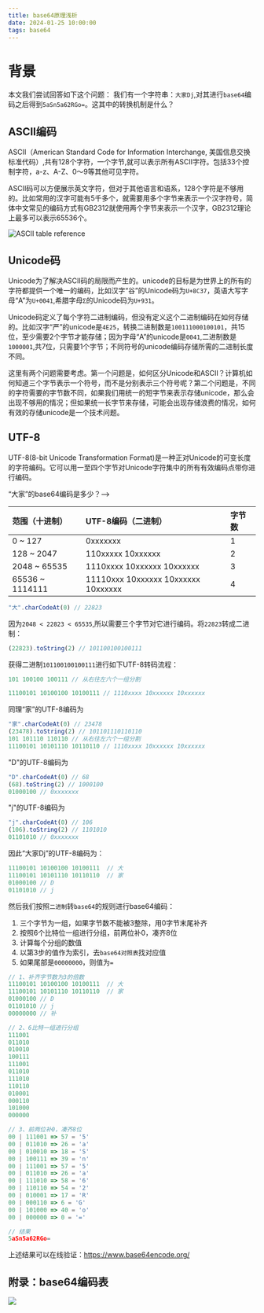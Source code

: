 ```yaml
---
title: base64原理浅析
date: 2024-01-25 10:00:00
tags: base64
---
```


# 背景

本文我们尝试回答如下这个问题：
我们有一个字符串：`大家Dj`,对其进行`base64`编码之后得到`5aSn5a62RGo=`。这其中的转换机制是什么？

## ASCII编码

ASCII（American Standard Code for Information Interchange, 美国信息交换标准代码）,共有128个字符，一个字节,就可以表示所有ASCII字符。包括33个控制字符，a-z、A-Z、0～9等其他可见字符。

ASCII码可以方便展示英文字符，但对于其他语言和语系，128个字符是不够用的。比如常用的汉字可能有5千多个，就需要用多个字节来表示一个汉字符号，简体中文常见的编码方式有GB2312就使用两个字节来表示一个汉字，GB2312理论上最多可以表示65536个。

![ASCII table reference](https://dsweiblog.oss-cn-shanghai.aliyuncs.com/ascii-table-alpharithms.jpeg)

## Unicode码

Unicode为了解决ASCII码的局限而产生的。unicode的目标是为世界上的所有的字符都提供一个唯一的编码，比如汉字“谷”的Unicode码为`U+8C37`，英语大写字母“A”为`U+0041`,希腊字母`Σ`的Unicode码为`U+931`。

Unicode码定义了每个字符二进制编码，但没有定义这个二进制编码在如何存储的。比如汉字“严”的unicode是`4E25`，转换二进制数是`100111000100101`，共15位，至少需要2个字节才能存储；因为字母“A”的unicode是`0041`,二进制数是`1000001`,共7位，只需要1个字节；不同符号的unicode编码存储所需的二进制长度不同。

这里有两个问题需要考虑。第一个问题是，如何区分Unicode和ASCII？计算机如何知道三个字节表示一个符号，而不是分别表示三个符号呢？第二个问题是，不同的字符需要的字节数不同，如果我们用统一的短字节来表示存储unicode，那么会出现不够用的情况；但如果统一长字节来存储，可能会出现存储浪费的情况，如何有效的存储unicode是一个技术问题。

## UTF-8

UTF-8(8-bit Unicode Transformation Format)是一种正对Unicode的可变长度的字符编码。它可以用一至四个字节对Unicode字符集中的所有有效编码点带你进行编码。

“大家”的base64编码是多少？-->

| 范围（十进制）          | UTF-8编码（二进制）                        | 字节数 |
| :--------------- | :---------------------------------- | :-- |
| 0 \~ 127         | 0xxxxxxx                            | 1   |
| 128 \~ 2047      | 110xxxxx 10xxxxxx                   | 2   |
| 2048 \~ 65535    | 1110xxxx 10xxxxxx 10xxxxxx          | 3   |
| 65536 \~ 1114111 | 11110xxx 10xxxxxx 10xxxxxx 10xxxxxx | 4   |

```javascript
"大".charCodeAt(0) // 22823
```

因为`2048 < 22823 < 65535`,所以需要三个字节对它进行编码。将`22823`转成二进制：

```javascript
(22823).toString(2) // 101100100100111
```

获得二进制`101100100100111`进行如下UTF-8转码流程：

```javascript
101 100100 100111 // 从右往左六个一组分割

11100101 10100100 10100111 // 1110xxxx 10xxxxxx 10xxxxxx

```

同理“家”的UTF-8编码为

```javascript
"家".charCodeAt(0) // 23478
(23478).toString(2) // 101101110110110
101 101110 110110 // 从右往左六个一组分割
11100101 10101110 10110110 // 1110xxxx 10xxxxxx 10xxxxxx
```

"D"的UTF-8编码为

```javascript
"D".charCodeAt(0) // 68
(68).toString(2) // 1000100
01000100 // 0xxxxxxx
```

"j"的UTF-8编码为

```javascript
"j".charCodeAt(0) // 106
(106).toString(2) // 1101010
01101010 // 0xxxxxxx
```

因此“大家Dj”的UTF-8编码为：

```javascript
11100101 10100100 10100111  // 大
11100101 10101110 10110110  // 家
01000100 // D
01101010 // j

```

然后我们按照`二进制`转`base64`的规则进行base64编码：

1.  三个字节为一组，如果字节数不能被3整除，用0字节末尾补齐
2.  按照6个比特位一组进行分组，前两位补0，凑齐8位
3.  计算每个分组的数值
4.  以第3步的值作为索引，去`base64对照表`找对应值
5.  如果尾部是`00000000`，则值为`=`

```javascript
// 1、补齐字节数为3的倍数
11100101 10100100 10100111  // 大
11100101 10101110 10110110  // 家
01000100 // D
01101010 // j
00000000 // 补

// 2、6比特一组进行分组
111001
011010
010010
100111
111001
011010
111010
110110
010001
000110
101000
000000

// 3、前两位补0，凑齐8位
00 | 111001 => 57 = '5'
00 | 011010 => 26 = 'a'
00 | 010010 => 18 = 'S'
00 | 100111 => 39 = 'n'
00 | 111001 => 57 = '5'
00 | 011010 => 26 = 'a'
00 | 111010 => 58 = '6'
00 | 110110 => 54 = '2'
00 | 010001 => 17 = 'R'
00 | 000110 => 6 = 'G'
00 | 101000 => 40 = 'o'
00 | 000000 => 0 = '='

// 结果
5aSn5a62RGo=
```
上述结果可以在线验证：https://www.base64encode.org/
## 附录：base64编码表

![](https://dsweiblog.oss-cn-shanghai.aliyuncs.com/base64-table.png)
